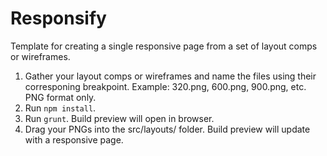 Responsify
====

Template for creating a single responsive page from a set of layout comps or wireframes. 

1. Gather your layout comps or wireframes and name the files using their corresponing breakpoint. Example: 320.png, 600.png, 900.png, etc. PNG format only.
2. Run `npm install`.
3. Run `grunt`. Build preview will open in browser.
4. Drag your PNGs into the src/layouts/ folder. Build preview will update with a responsive page.